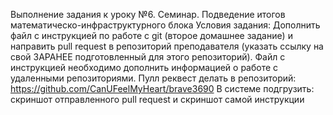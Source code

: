 Выполнение задания к уроку №6. Семинар. Подведение итогов математическо-инфраструктурного блока
Условия задания:
Дополнить файл с инструкцией по работе с git (второе домашнее задание) и направить pull request в репозиторий преподавателя (указать ссылку на свой ЗАРАНЕЕ подготовленный для этого репозиторий). Файл с инструкцией необходимо дополнить информацией о работе с удаленными репозиториями.
Пулл реквест делать в репозиторий: https://github.com/CanUFeelMyHeart/brave3690
В системе подгрузить: скриншот отправленного pull request и скриншот самой инструкции